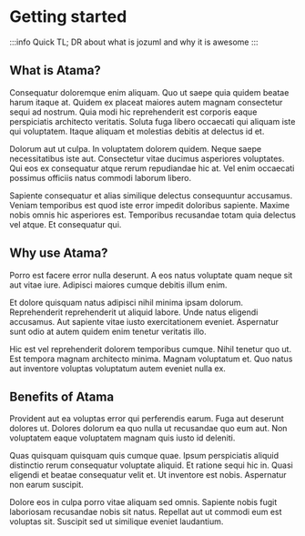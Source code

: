 # Getting started

:::info
Quick TL; DR about what is jozuml and why it is awesome
:::

## What is Atama?

Consequatur doloremque enim aliquam. Quo ut saepe quia quidem beatae harum itaque at. Quidem ex placeat maiores autem magnam consectetur sequi ad nostrum. Quia modi hic reprehenderit est corporis eaque perspiciatis architecto veritatis. Soluta fuga libero occaecati qui aliquam iste qui voluptatem. Itaque aliquam et molestias debitis at delectus id et.

Dolorum aut ut culpa. In voluptatem dolorem quidem. Neque saepe necessitatibus iste aut. Consectetur vitae ducimus asperiores voluptates. Qui eos ex consequatur atque rerum repudiandae hic at. Vel enim occaecati possimus officiis natus commodi laborum libero.

Sapiente consequatur et alias similique delectus consequuntur accusamus. Veniam temporibus est quod iste error impedit doloribus sapiente. Maxime nobis omnis hic asperiores est. Temporibus recusandae totam quia delectus vel atque. Et consequatur qui.

## Why use Atama?

Porro est facere error nulla deserunt. A eos natus voluptate quam neque sit aut vitae iure. Adipisci maiores cumque debitis illum enim.

Et dolore quisquam natus adipisci nihil minima ipsam dolorum. Reprehenderit reprehenderit ut aliquid labore. Unde natus eligendi accusamus. Aut sapiente vitae iusto exercitationem eveniet. Aspernatur sunt odio at autem quidem enim tenetur veritatis illo.

Hic est vel reprehenderit dolorem temporibus cumque. Nihil tenetur quo ut. Est tempora magnam architecto minima. Magnam voluptatum et. Quo natus aut inventore voluptas voluptatum autem eveniet nulla ex.

## Benefits of Atama

Provident aut ea voluptas error qui perferendis earum. Fuga aut deserunt dolores ut. Dolores dolorum ea quo nulla ut recusandae quo eum aut. Non voluptatem eaque voluptatem magnam quis iusto id deleniti.

Quas quisquam quisquam quis cumque quae. Ipsum perspiciatis aliquid distinctio rerum consequatur voluptate aliquid. Et ratione sequi hic in. Quasi eligendi et beatae consequatur velit et. Ut inventore est nobis. Aspernatur non earum suscipit.

Dolore eos in culpa porro vitae aliquam sed omnis. Sapiente nobis fugit laboriosam recusandae nobis sit natus. Repellat aut ut commodi eum est voluptas sit. Suscipit sed ut similique eveniet laudantium.

